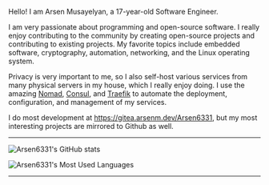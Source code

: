 Hello! I am Arsen Musayelyan, a 17-year-old Software Engineer.

I am very passionate about programming and open-source software. I really enjoy contributing to the community by creating open-source projects and contributing to existing projects. My favorite topics include embedded software, cryptography, automation, networking, and the Linux operating system.

Privacy is very important to me, so I also self-host various services from many physical servers in my house, which I really enjoy doing. I use the amazing [Nomad](https://github.com/hashicorp/nomad), [Consul](https://github.com/hashicorp/consul), and [Traefik](https://github.com/traefik/traefik) to automate the deployment, configuration, and management of my services.

I do most development at https://gitea.arsenm.dev/Arsen6331, but my most interesting projects are mirrored to Github as well.

---

![Arsen6331's GitHub stats](https://github-readme-stats.vercel.app/api?username=Arsen6331&theme=radical)

![Arsen6331's Most Used Languages](https://github-readme-stats.vercel.app/api/top-langs/?username=Arsen6331&hide=javascript,html,css,sass&theme=radical)

---
